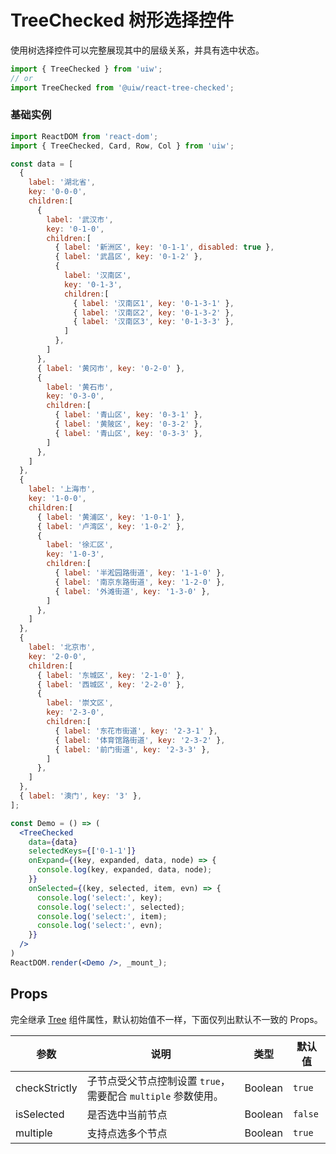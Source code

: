 TreeChecked 树形选择控件
===

使用树选择控件可以完整展现其中的层级关系，并具有选中状态。

```jsx
import { TreeChecked } from 'uiw';
// or
import TreeChecked from '@uiw/react-tree-checked';
```

### 基础实例

<!--rehype:bgWhite=true&codeSandbox=true&codePen=true-->
```jsx
import ReactDOM from 'react-dom';
import { TreeChecked, Card, Row, Col } from 'uiw';

const data = [
  {
    label: '湖北省',
    key: '0-0-0',
    children:[
      {
        label: '武汉市',
        key: '0-1-0',
        children:[
          { label: '新洲区', key: '0-1-1', disabled: true },
          { label: '武昌区', key: '0-1-2' },
          {
            label: '汉南区',
            key: '0-1-3',
            children:[
              { label: '汉南区1', key: '0-1-3-1' },
              { label: '汉南区2', key: '0-1-3-2' },
              { label: '汉南区3', key: '0-1-3-3' },
            ]
          },
        ]
      },
      { label: '黄冈市', key: '0-2-0' },
      {
        label: '黄石市',
        key: '0-3-0',
        children:[
          { label: '青山区', key: '0-3-1' },
          { label: '黄陂区', key: '0-3-2' },
          { label: '青山区', key: '0-3-3' },
        ]
      },
    ]
  },
  {
    label: '上海市',
    key: '1-0-0',
    children:[
      { label: '黄浦区', key: '1-0-1' },
      { label: '卢湾区', key: '1-0-2' },
      {
        label: '徐汇区',
        key: '1-0-3',
        children:[
          { label: '半淞园路街道', key: '1-1-0' },
          { label: '南京东路街道', key: '1-2-0' },
          { label: '外滩街道', key: '1-3-0' },
        ]
      },
    ]
  },
  {
    label: '北京市',
    key: '2-0-0',
    children:[
      { label: '东城区', key: '2-1-0' },
      { label: '西城区', key: '2-2-0' },
      {
        label: '崇文区',
        key: '2-3-0',
        children:[
          { label: '东花市街道', key: '2-3-1' },
          { label: '体育馆路街道', key: '2-3-2' },
          { label: '前门街道', key: '2-3-3' },
        ]
      },
    ]
  },
  { label: '澳门', key: '3' },
];

const Demo = () => (
  <TreeChecked
    data={data}
    selectedKeys={['0-1-1']}
    onExpand={(key, expanded, data, node) => {
      console.log(key, expanded, data, node);
    }}
    onSelected={(key, selected, item, evn) => {
      console.log('select:', key);
      console.log('select:', selected);
      console.log('select:', item);
      console.log('select:', evn);
    }}
  />
)
ReactDOM.render(<Demo />, _mount_);
```

## Props

完全继承 [Tree](#/components/Tree) 组件属性，默认初始值不一样，下面仅列出默认不一致的 Props。

| 参数 | 说明 | 类型 | 默认值 |
|--------- |-------- |--------- |-------- |
| checkStrictly | 子节点受父节点控制设置 `true`，需要配合 `multiple` 参数使用。 | Boolean | `true` |
| isSelected | 是否选中当前节点 | Boolean | `false` |
| multiple | 支持点选多个节点 | Boolean | `true` |
